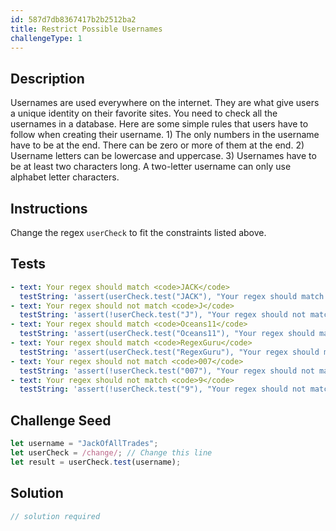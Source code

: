 ```yaml
---
id: 587d7db8367417b2b2512ba2
title: Restrict Possible Usernames
challengeType: 1
---
```


## Description
<section id='description'>
Usernames are used everywhere on the internet. They are what give users a unique identity on their favorite sites.
You need to check all the usernames in a database. Here are some simple rules that users have to follow when creating their username.
1) The only numbers in the username have to be at the end. There can be zero or more of them at the end.
2) Username letters can be lowercase and uppercase.
3) Usernames have to be at least two characters long. A two-letter username can only use alphabet letter characters.
</section>

## Instructions
<section id='instructions'>
Change the regex <code>userCheck</code> to fit the constraints listed above.
</section>

## Tests
<section id='tests'>

```yml
- text: Your regex should match <code>JACK</code>
  testString: 'assert(userCheck.test("JACK"), "Your regex should match <code>JACK</code>");'
- text: Your regex should not match <code>J</code>
  testString: 'assert(!userCheck.test("J"), "Your regex should not match <code>J</code>");'
- text: Your regex should match <code>Oceans11</code>
  testString: 'assert(userCheck.test("Oceans11"), "Your regex should match <code>Oceans11</code>");'
- text: Your regex should match <code>RegexGuru</code>
  testString: 'assert(userCheck.test("RegexGuru"), "Your regex should match <code>RegexGuru</code>");'
- text: Your regex should not match <code>007</code>
  testString: 'assert(!userCheck.test("007"), "Your regex should not match <code>007</code>");'
- text: Your regex should not match <code>9</code>
  testString: 'assert(!userCheck.test("9"), "Your regex should not match <code>9</code>");'

```

</section>

## Challenge Seed
<section id='challengeSeed'>

<div id='js-seed'>

```js
let username = "JackOfAllTrades";
let userCheck = /change/; // Change this line
let result = userCheck.test(username);
```

</div>



</section>

## Solution
<section id='solution'>

```js
// solution required
```
</section>
